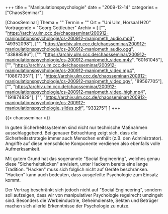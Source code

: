 +++
title = "Manipulationspsychologie"
date = "2009-12-14"
categories = ["ChaosSeminar"]

[ChaosSeminar]
Thema = ""
Termin = ""
Ort = "Uni Ulm, Hörsaal H20"
Vortragende = "Georg Gottleuber"
Archiv = [
	["", "https://archiv.ulm.ccc.de/chaosseminar/200912-manipulationspsychologie/cs-200912-manipmeth_audio.mp3", "49352098"],
	["", "https://archiv.ulm.ccc.de/chaosseminar/200912-manipulationspsychologie/cs-200912-manipmeth_audio.ogg", "33888586"],
	["", "https://archiv.ulm.ccc.de/chaosseminar/200912-manipulationspsychologie/cs-200912-manipmeth_video.m4v", "60161045"],
	["", "https://archiv.ulm.ccc.de/chaosseminar/200912-manipulationspsychologie/cs-200912-manipmeth_video.mp4", "108673351"],
	["", "https://archiv.ulm.ccc.de/chaosseminar/200912-manipulationspsychologie/cs-200912-manipmeth_video.ogv", "89567705"],
	["", "https://archiv.ulm.ccc.de/chaosseminar/200912-manipulationspsychologie/cs-200912-manipmeth_video_high.mp4", "191874829"],
	["", "https://archiv.ulm.ccc.de/chaosseminar/200912-manipulationspsychologie/cs-200912-manipulationspsychologie_slides.pdf", "933275"]
	]
+++

{{< chaosseminar >}}

In guten Sicherheitssystemen sind nicht nur technische Maßnahmen ausschlaggebend. Bei genauer Betrachtung zeigt sich, dass die Sicherheitsstrategie immer auch Menschen enthält (z.B. den Administrator). Angriffe auf diese menschliche Komponente verdienen also ebenfalls volle Aufmerksamkeit.

Mit gutem Grund hat das sogenannte "Social Engineering", welches genau diese "Sicherheitslücken" anvisiert, unter Hackern bereits eine lange Tradition. "Hacken" muss sich folglich nicht auf Geräte beschränken. "Hacken" kann auch bedeuten, dass ausgefeilte Psychologie zum Einsatz kommt.

Der Vortrag beschränkt sich jedoch nicht auf "Social Engineering", sondern soll aufzeigen, dass wir von manipulativer Psychologie regelrecht umzingelt sind. Besonders die Werbeindustrie, Geheimdienste, Sekten und Betrüger machen sich allerlei Erkenntnisse der Psychologie zu nutze.
